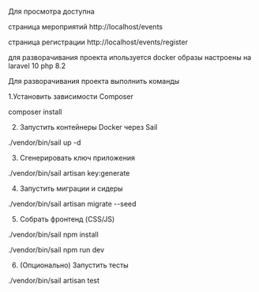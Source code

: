 Для просмотра доступна 

страница мероприятий
http://localhost/events

страница  регистрации
http://localhost/events/register

для разворачивания проекта ипользуется docker
образы настроены на laravel 10 php 8.2

Для разворачивания проекта выполнить команды

1.Установить зависимости Composer

composer install

2. Запустить контейнеры Docker через Sail

./vendor/bin/sail up -d

3. Сгенерировать ключ приложения

./vendor/bin/sail artisan key:generate

4. Запустить миграции и сидеры

./vendor/bin/sail artisan migrate --seed

5. Собрать фронтенд (CSS/JS)

./vendor/bin/sail npm install

./vendor/bin/sail npm run dev

6. (Опционально) Запустить тесты

./vendor/bin/sail artisan test